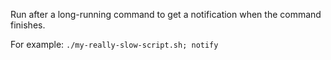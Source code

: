 Run after a long-running command to get a notification when the command finishes.

For example:
`./my-really-slow-script.sh; notify`

